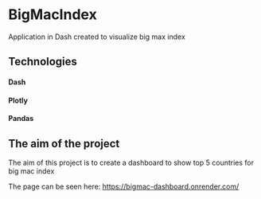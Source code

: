 # BigMacIndex
Application in Dash created to visualize big max index

## Technologies
#### Dash
#### Plotly
#### Pandas

## The aim of the project
The aim of this project is to create a dashboard to show top 5 countries for big mac index

The page can be seen here: https://bigmac-dashboard.onrender.com/
